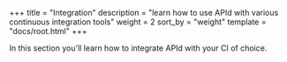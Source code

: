+++
title = "Integration"
description = "learn how to use APId with various continuous integration tools" 
weight = 2
sort_by = "weight"
template = "docs/root.html"
+++

In this section you'll learn how to integrate APId with your CI of choice.